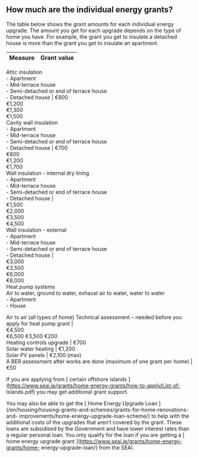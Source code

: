 ##  How much are the individual energy grants?

The table below shows the grant amounts for each individual energy upgrade.
The amount you get for each upgrade depends on the type of home you have. For
example, the grant you get to insulate a detached house is more than the grant
you get to insulate an apartment.

**Measure** |  **Grant value**  
---|---  
Attic insulation  
\- Apartment  
\- Mid-terrace house  
\- Semi-detached or end of terrace house  
\- Detached house  |  €800   
€1,200  
€1,300  
€1,500  
Cavity wall insulation  
\- Apartment  
\- Mid-terrace house  
\- Semi-detached or end of terrace house  
\- Detached house  |  €700   
€800  
€1,200  
€1,700  
Wall insulation - internal dry lining  
\- Apartment  
\- Mid-terrace house  
\- Semi-detached or end of terrace house  
\- Detached house  |    
€1,500  
€2,000  
€3,500  
€4,500  
Wall insulation - external  
\- Apartment  
\- Mid-terrace house  
\- Semi-detached or end of terrace house  
\- Detached house  |    
€3,000  
€3,500  
€6,000  
€8,000  
Heat pump systems  
Air to water, ground to water, exhaust air to water, water to water  
\- Apartment  
\- House  
  
Air to air (all types of home)  Technical assessment – needed before you apply for heat pump grant  |    
€4,500  
€6,500  €3,500  €200  
Heating controls upgrade  |  €700   
Solar water heating  |  €1,200   
Solar PV panels  |  €2,100 (max)   
A BER assessment after works are done (maximum of one grant per home)  |  €50   
  
If you are applying from [ certain offshore islands
](https://www.seai.ie/grants/home-energy-grants/how-to-apply/List-of-
Islands.pdf) you may get additional grant support.

You may also be able to get the [ Home Energy Upgrade Loan
](/en/housing/housing-grants-and-schemes/grants-for-home-renovations-and-
improvements/home-energy-upgrade-loan-scheme/) to help with the additional
costs of the upgrades that aren’t covered by the grant. These loans are
subsidised by the Government and have lower interest rates than a regular
personal loan. You only qualify for the loan if you are getting a [ home
energy upgrade grant ](https://www.seai.ie/grants/home-energy-grants/home-
energy-upgrade-loan/) from the SEAI.
